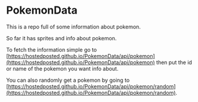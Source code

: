 # PokemonData

This is a repo full of some information about pokemon.

So far it has sprites and info about pokemon.

To fetch the information simple go to [https://hostedposted.github.io/PokemonData/api/pokemon](https://hostedposted.github.io/PokemonData/api/pokemon) then put the id or name of the pokemon you want info about.

You can also randomly get a pokemon by going to [https://hostedposted.github.io/PokemonData/api/pokemon/random](https://hostedposted.github.io/PokemonData/api/pokemon/random).
